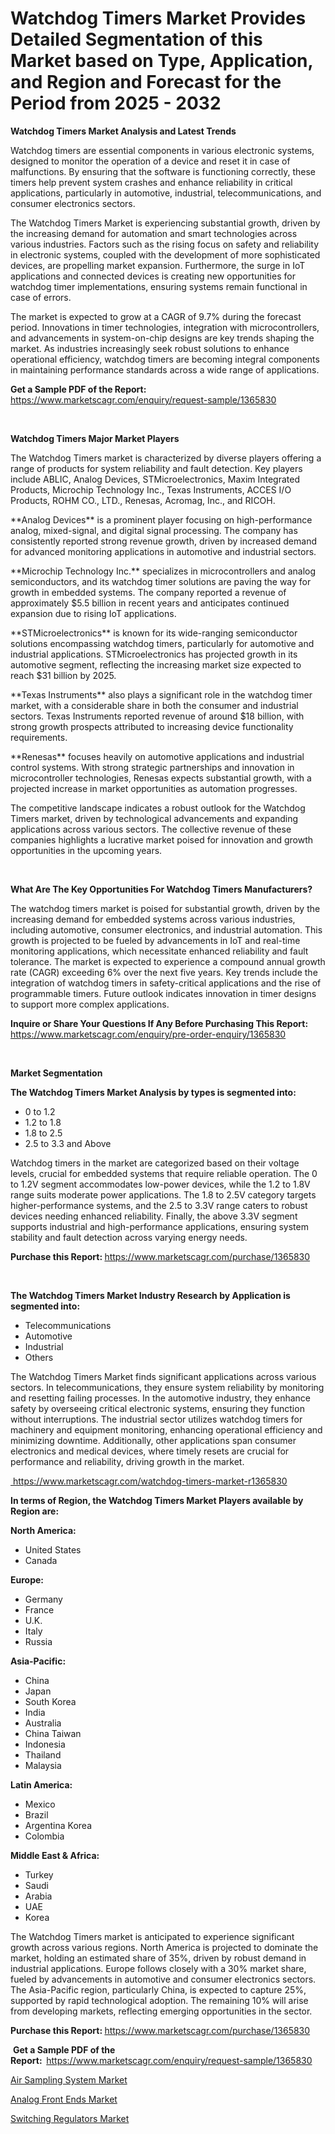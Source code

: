 <p><h1>Watchdog Timers Market Provides Detailed Segmentation of this Market based on Type, Application, and Region and Forecast for the Period from 2025 - 2032</h1></p><p><strong>Watchdog Timers Market Analysis and Latest Trends</strong></p>
<p><p>Watchdog timers are essential components in various electronic systems, designed to monitor the operation of a device and reset it in case of malfunctions. By ensuring that the software is functioning correctly, these timers help prevent system crashes and enhance reliability in critical applications, particularly in automotive, industrial, telecommunications, and consumer electronics sectors.</p><p>The Watchdog Timers Market is experiencing substantial growth, driven by the increasing demand for automation and smart technologies across various industries. Factors such as the rising focus on safety and reliability in electronic systems, coupled with the development of more sophisticated devices, are propelling market expansion. Furthermore, the surge in IoT applications and connected devices is creating new opportunities for watchdog timer implementations, ensuring systems remain functional in case of errors.</p><p>The market is expected to grow at a CAGR of 9.7% during the forecast period. Innovations in timer technologies, integration with microcontrollers, and advancements in system-on-chip designs are key trends shaping the market. As industries increasingly seek robust solutions to enhance operational efficiency, watchdog timers are becoming integral components in maintaining performance standards across a wide range of applications.</p></p>
<p><strong>Get a Sample PDF of the Report:&nbsp;</strong> <a href="https://www.marketscagr.com/enquiry/request-sample/1365830?utm_campaign=1944&utm_medium=2&utm_source=Github&utm_content=ia&utm_term=22032025&utm_id=watchdog-timers">https://www.marketscagr.com/enquiry/request-sample/1365830</a></p>
<p>&nbsp;</p>
<p><strong>Watchdog Timers Major Market Players</strong></p>
<p><p>The Watchdog Timers market is characterized by diverse players offering a range of products for system reliability and fault detection. Key players include ABLIC, Analog Devices, STMicroelectronics, Maxim Integrated Products, Microchip Technology Inc., Texas Instruments, ACCES I/O Products, ROHM CO., LTD., Renesas, Acromag, Inc., and RICOH.</p><p>**Analog Devices** is a prominent player focusing on high-performance analog, mixed-signal, and digital signal processing. The company has consistently reported strong revenue growth, driven by increased demand for advanced monitoring applications in automotive and industrial sectors.</p><p>**Microchip Technology Inc.** specializes in microcontrollers and analog semiconductors, and its watchdog timer solutions are paving the way for growth in embedded systems. The company reported a revenue of approximately $5.5 billion in recent years and anticipates continued expansion due to rising IoT applications.</p><p>**STMicroelectronics** is known for its wide-ranging semiconductor solutions encompassing watchdog timers, particularly for automotive and industrial applications. STMicroelectronics has projected growth in its automotive segment, reflecting the increasing market size expected to reach $31 billion by 2025.</p><p>**Texas Instruments** also plays a significant role in the watchdog timer market, with a considerable share in both the consumer and industrial sectors. Texas Instruments reported revenue of around $18 billion, with strong growth prospects attributed to increasing device functionality requirements.</p><p>**Renesas** focuses heavily on automotive applications and industrial control systems. With strong strategic partnerships and innovation in microcontroller technologies, Renesas expects substantial growth, with a projected increase in market opportunities as automation progresses.</p><p>The competitive landscape indicates a robust outlook for the Watchdog Timers market, driven by technological advancements and expanding applications across various sectors. The collective revenue of these companies highlights a lucrative market poised for innovation and growth opportunities in the upcoming years.</p></p>
<p>&nbsp;</p>
<p><strong>What Are The Key Opportunities For Watchdog Timers Manufacturers?</strong></p>
<p><p>The watchdog timers market is poised for substantial growth, driven by the increasing demand for embedded systems across various industries, including automotive, consumer electronics, and industrial automation. This growth is projected to be fueled by advancements in IoT and real-time monitoring applications, which necessitate enhanced reliability and fault tolerance. The market is expected to experience a compound annual growth rate (CAGR) exceeding 6% over the next five years. Key trends include the integration of watchdog timers in safety-critical applications and the rise of programmable timers. Future outlook indicates innovation in timer designs to support more complex applications.</p></p>
<p><strong>Inquire or Share Your Questions If Any Before Purchasing This Report:</strong> <a href="https://www.marketscagr.com/enquiry/pre-order-enquiry/1365830?utm_campaign=1944&utm_medium=2&utm_source=Github&utm_content=ia&utm_term=22032025&utm_id=watchdog-timers">https://www.marketscagr.com/enquiry/pre-order-enquiry/1365830</a></p>
<p>&nbsp;</p>
<p><strong>Market Segmentation</strong></p>
<p><strong>The Watchdog Timers Market Analysis by types is segmented into:</strong></p>
<p><ul><li>0 to 1.2</li><li>1.2 to 1.8</li><li>1.8 to 2.5</li><li>2.5 to 3.3 and Above</li></ul></p>
<p><p>Watchdog timers in the market are categorized based on their voltage levels, crucial for embedded systems that require reliable operation. The 0 to 1.2V segment accommodates low-power devices, while the 1.2 to 1.8V range suits moderate power applications. The 1.8 to 2.5V category targets higher-performance systems, and the 2.5 to 3.3V range caters to robust devices needing enhanced reliability. Finally, the above 3.3V segment supports industrial and high-performance applications, ensuring system stability and fault detection across varying energy needs.</p></p>
<p><strong>Purchase this Report:&nbsp;</strong><a href="https://www.marketscagr.com/purchase/1365830?utm_campaign=1944&utm_medium=2&utm_source=Github&utm_content=ia&utm_term=22032025&utm_id=watchdog-timers">https://www.marketscagr.com/purchase/1365830</a></p>
<p>&nbsp;</p>
<p><strong>The Watchdog Timers Market Industry Research by Application is segmented into:</strong></p>
<p><ul><li>Telecommunications</li><li>Automotive</li><li>Industrial</li><li>Others</li></ul></p>
<p><p>The Watchdog Timers Market finds significant applications across various sectors. In telecommunications, they ensure system reliability by monitoring and resetting failing processes. In the automotive industry, they enhance safety by overseeing critical electronic systems, ensuring they function without interruptions. The industrial sector utilizes watchdog timers for machinery and equipment monitoring, enhancing operational efficiency and minimizing downtime. Additionally, other applications span consumer electronics and medical devices, where timely resets are crucial for performance and reliability, driving growth in the market.</p></p>
<p><a href="https://www.marketscagr.com/watchdog-timers-market-r1365830?utm_campaign=1944&utm_medium=2&utm_source=Github&utm_content=ia&utm_term=22032025&utm_id=watchdog-timers">&nbsp;https://www.marketscagr.com/watchdog-timers-market-r1365830</a></p>
<p><strong>In terms of Region, the Watchdog Timers Market Players available by Region are:</strong></p>
<p>
    <p> <strong> North America: </strong>
        <ul>
            <li>United States</li>
            <li>Canada</li>
        </ul>
        </p> 
    <p> <strong> Europe: </strong>
        <ul>
            <li>Germany</li>
            <li>France</li>
            <li>U.K.</li>
            <li>Italy</li>
            <li>Russia</li>
        </ul>
        </p> 
    <p> <strong> Asia-Pacific: </strong>
        <ul>
            <li>China</li>
            <li>Japan</li>
            <li>South Korea</li>
            <li>India</li>
            <li>Australia</li>
            <li>China Taiwan</li>
            <li>Indonesia</li>
            <li>Thailand</li>
            <li>Malaysia</li>
        </ul>
        </p> 
    <p> <strong> Latin America: </strong>
        <ul>
            <li>Mexico</li>
            <li>Brazil</li>
            <li>Argentina Korea</li>
            <li>Colombia</li>
        </ul>
        </p> 
    <p> <strong> Middle East & Africa: </strong>
        <ul>
            <li>Turkey</li>
            <li>Saudi</li>
            <li>Arabia</li>
            <li>UAE</li>
            <li>Korea</li>
        </ul>
    </p>
    </p>
<p><p>The Watchdog Timers market is anticipated to experience significant growth across various regions. North America is projected to dominate the market, holding an estimated share of 35%, driven by robust demand in industrial applications. Europe follows closely with a 30% market share, fueled by advancements in automotive and consumer electronics sectors. The Asia-Pacific region, particularly China, is expected to capture 25%, supported by rapid technological adoption. The remaining 10% will arise from developing markets, reflecting emerging opportunities in the sector.</p></p>
<p><strong>Purchase this Report: </strong><a href="https://www.marketscagr.com/purchase/1365830?utm_campaign=1944&utm_medium=2&utm_source=Github&utm_content=ia&utm_term=22032025&utm_id=watchdog-timers">https://www.marketscagr.com/purchase/1365830</a></p>
<p>&nbsp;<strong>Get a Sample PDF of the Report:&nbsp;&nbsp;</strong><a href="https://www.marketscagr.com/enquiry/request-sample/1365830?utm_campaign=1944&utm_medium=2&utm_source=Github&utm_content=ia&utm_term=22032025&utm_id=watchdog-timers">https://www.marketscagr.com/enquiry/request-sample/1365830</a></p>
<p><strong></strong></p>
<p><p><a href="https://github.com/darouthiamnl/Market-Research-Report-List-1/blob/main/air-sampling-system-market.md?utm_campaign=1944&utm_medium=2&utm_source=Github&utm_content=ia&utm_term=22032025&utm_id=watchdog-timers">Air Sampling System Market</a></p><p><a href="https://github.com/MarciaRunte/Market-Research-Report-List-2/blob/main/analog-front-ends-market.md?utm_campaign=1944&utm_medium=2&utm_source=Github&utm_content=ia&utm_term=22032025&utm_id=watchdog-timers">Analog Front Ends Market</a></p><p><a href="https://github.com/Chiragrp22/Market-Research-Report-List-7/blob/main/switching-regulators-market.md?utm_campaign=1944&utm_medium=2&utm_source=Github&utm_content=ia&utm_term=22032025&utm_id=watchdog-timers">Switching Regulators Market</a></p></p>